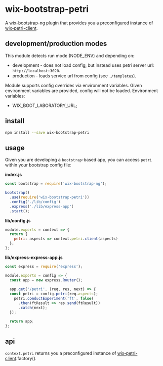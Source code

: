 # wix-bootstrap-petri

A [wix-bootstrap-ng](../wix-bootstrap-ng) plugin that provides you a preconfigured instance of [wix-petri-client](../../petri/wix-petri-client).

## development/production modes

This module detects run mode (NODE_ENV) and depending on:
 - development - does not load config, but instead uses petri server url: `http://localhost:3020`.
 - production - loads service url from config (see `./templates`). 

Module supports config overrides via environment variables. Given environment variables are provided, config will not be loaded. Environment variables:
 - WIX_BOOT_LABORATORY_URL;

## install

```bash
npm install --save wix-bootstrap-petri
```

## usage

Given you are developing a `bootstrap`-based app, you can access `petri` within your bootstrap config file:

**index.js**

```js
const bootstrap = require('wix-bootstrap-ng');

bootstrap()
  .use(require('wix-bootstrap-petri'))
  .config('./lib/config')
  .express('./lib/express-app')
  .start();
```

**lib/config.js**

```js
module.exports = context => {
  return {
    petri: aspects => context.petri.client(aspects)
  };
};
```

**lib/express-express-app.js**

```js
const express = require('express');

module.exports = config => {
  const app = new express.Router();
  
  app.get('/petri', (req, res, next) => {
  const petri = config.petri(req.aspects);
    petri.conductExperiment('ft', false)
      .then(ftResult => res.send(ftResult))
      .catch(next);
  });

  return app;
};
```

## api

`context.petri` returns you a preconfigured instance of [wix-petri-client](../../petri/wix-petri-client).factory().

